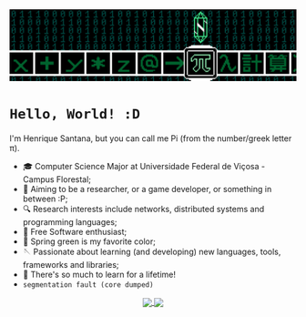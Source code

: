 <img src="./banner.png" align="center">

# `Hello, World! :D`

I'm Henrique Santana, but you can call me Pi (from the number/greek letter π).

- 🎓 Computer Science Major at Universidade Federal de Viçosa - Campus Florestal;
- 🔭 Aiming to be a researcher, or a game developer, or something in between :P;
- 🔍 Research interests include networks, distributed systems and programming languages;
- 💾 Free Software enthusiast;
- 🐉 Spring green is my favorite color;
- 🪡 Passionate about learning (and developing) new languages, tools, frameworks and libraries;
- 🤯 There's so much to learn for a lifetime!
- `segmentation fault (core dumped)`

<div align="Center">
  <a href="https://github.com/piface314">
    <img align="Center" height="150em" src="https://github-readme-stats.vercel.app/api?username=piface314&count_private=true&show_icons=true&theme=vue-dark"/>
    <img align="Center" height="150em" src="https://github-readme-stats.vercel.app/api/top-langs/?username=piface314&hide=jupyter%20notebook&theme=vue-dark&layout=compact&langs_count=10">
  </a>
</div>
